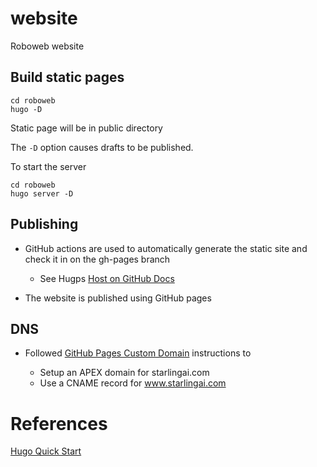 # website
Roboweb website


## Build static pages

```
cd roboweb
hugo -D
```

Static page will be in public directory

The `-D` option causes drafts to be published.


To start the server

```
cd roboweb
hugo server -D
```


## Publishing

* GitHub actions are used to automatically generate the static site and check it in on
  the gh-pages branch

  * See Hugps [Host on GitHub Docs](https://gohugo.io/hosting-and-deployment/hosting-on-github/)

* The website is published using GitHub pages

## DNS

* Followed [GitHub Pages Custom Domain](https://docs.github.com/en/pages/configuring-a-custom-domain-for-your-github-pages-site/managing-a-custom-domain-for-your-github-pages-site) instructions to 

  * Setup an APEX domain for starlingai.com
  * Use a CNAME record for www.starlingai.com

# References

[Hugo Quick Start](https://gohugo.io/getting-started/quick-start/)